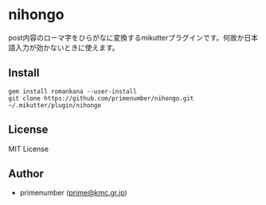 nihongo
=======

post内容のローマ字をひらがなに変換するmikutterプラグインです。何故か日本語入力が効かないときに使えます。

## Install

    gem install romankana --user-install
    git clone https://github.com/primenumber/nihongo.git ~/.mikutter/plugin/nihongo

## License

MIT License

## Author

- primenumber (prime@kmc.gr.jp)
